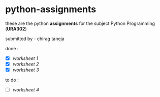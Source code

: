 # python-assignments

these are the python **assignments** for the subject Python Programming (**URA302**)

submitted by - chirag taneja

done :
- [x] *worksheet 1*
- [x] *worksheet 2*
- [x] *worksheet 3*

to do :
- [ ] *worksheet 4*
